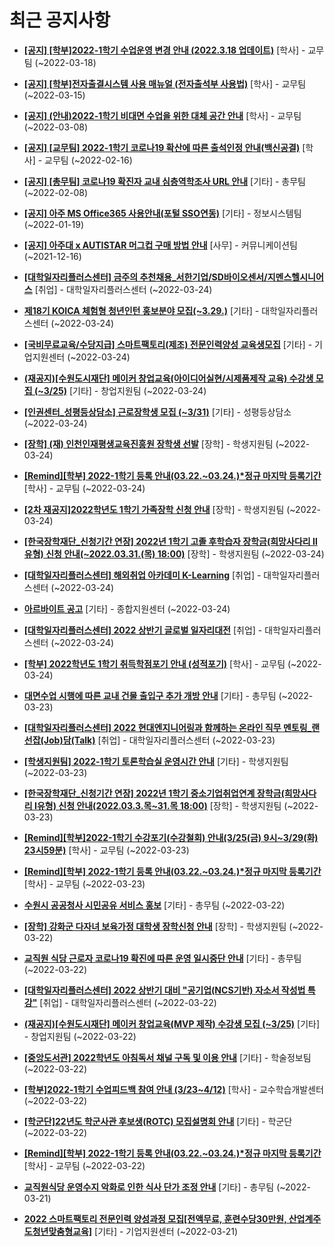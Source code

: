 # 최근 공지사항

* **[[공지] [학부]2022-1학기 수업운영 변경 안내 (2022.3.18 업데이트)](http://ajou.ac.kr/kr/ajou/notice.do?mode=view&amp;articleNo=192691&amp;article.offset=0&amp;articleLimit=30)**
 [학사] - 교무팀 (~2022-03-18)

* **[[공지] [학부]전자출결시스템 사용 매뉴얼 (전자출석부 사용법)](http://ajou.ac.kr/kr/ajou/notice.do?mode=view&amp;articleNo=192571&amp;article.offset=0&amp;articleLimit=30)**
 [학사] - 교무팀 (~2022-03-15)

* **[[공지] (안내)2022-1학기 비대면 수업을 위한 대체 공간 안내](http://ajou.ac.kr/kr/ajou/notice.do?mode=view&amp;articleNo=181898&amp;article.offset=0&amp;articleLimit=30)**
 [학사] - 교무팀 (~2022-03-08)

* **[[공지] [교무팀] 2022-1학기 코로나19 확산에 따른 출석인정 안내(백신공결)](http://ajou.ac.kr/kr/ajou/notice.do?mode=view&amp;articleNo=180913&amp;article.offset=0&amp;articleLimit=30)**
 [학사] - 교무팀 (~2022-02-16)

* **[[공지] [총무팀] 코로나19 확진자 교내 심층역학조사 URL 안내](http://ajou.ac.kr/kr/ajou/notice.do?mode=view&amp;articleNo=180493&amp;article.offset=0&amp;articleLimit=30)**
 [기타] - 총무팀 (~2022-02-08)

* **[[공지] 아주 MS Office365 사용안내(포털 SSO연동)](http://ajou.ac.kr/kr/ajou/notice.do?mode=view&amp;articleNo=179802&amp;article.offset=0&amp;articleLimit=30)**
 [기타] - 정보시스템팀 (~2022-01-19)

* **[[공지] 아주대 x AUTISTAR 머그컵 구매 방법 안내](http://ajou.ac.kr/kr/ajou/notice.do?mode=view&amp;articleNo=147976&amp;article.offset=0&amp;articleLimit=30)**
 [사무] - 커뮤니케이션팀 (~2021-12-16)

* **[[대학일자리플러스센터] 금주의 추천채용_서한기업/SD바이오센서/지멘스헬시니어스](http://ajou.ac.kr/kr/ajou/notice.do?mode=view&amp;articleNo=193065&amp;article.offset=0&amp;articleLimit=30)**
 [취업] - 대학일자리플러스센터 (~2022-03-24)

* **[제18기 KOICA 체험형 청년인턴 홍보분야 모집(~3.29.)](http://ajou.ac.kr/kr/ajou/notice.do?mode=view&amp;articleNo=193064&amp;article.offset=0&amp;articleLimit=30)**
 [기타] - 대학일자리플러스센터 (~2022-03-24)

* **[[국비무료교육/수당지급] 스마트팩토리(제조) 전문인력양성 교육생모집](http://ajou.ac.kr/kr/ajou/notice.do?mode=view&amp;articleNo=193063&amp;article.offset=0&amp;articleLimit=30)**
 [기타] - 기업지원센터 (~2022-03-24)

* **[(재공지)[수원도시재단] 메이커 창업교육(아이디어실현/시제품제작 교육) 수강생 모집 (~3/25)](http://ajou.ac.kr/kr/ajou/notice.do?mode=view&amp;articleNo=193060&amp;article.offset=0&amp;articleLimit=30)**
 [기타] - 창업지원팀 (~2022-03-24)

* **[[인권센터_성평등상담소] 근로장학생 모집 (~3/31)](http://ajou.ac.kr/kr/ajou/notice.do?mode=view&amp;articleNo=193043&amp;article.offset=0&amp;articleLimit=30)**
 [기타] - 성평등상담소 (~2022-03-24)

* **[[장학] (재) 인천인재평생교육진흥원 장학생 선발](http://ajou.ac.kr/kr/ajou/notice.do?mode=view&amp;articleNo=193041&amp;article.offset=0&amp;articleLimit=30)**
 [장학] - 학생지원팀 (~2022-03-24)

* **[[Remind][학부] 2022-1학기 등록 안내(03.22.~03.24.)*정규 마지막 등록기간](http://ajou.ac.kr/kr/ajou/notice.do?mode=view&amp;articleNo=193026&amp;article.offset=0&amp;articleLimit=30)**
 [학사] - 교무팀 (~2022-03-24)

* **[[2차 재공지]2022학년도 1학기 가족장학 신청 안내](http://ajou.ac.kr/kr/ajou/notice.do?mode=view&amp;articleNo=193022&amp;article.offset=0&amp;articleLimit=30)**
 [장학] - 학생지원팀 (~2022-03-24)

* **[[한국장학재단_신청기간 연장] 2022년 1학기 고졸 후학습자 장학금(희망사다리 Ⅱ유형) 신청 안내(~2022.03.31.(목) 18:00)](http://ajou.ac.kr/kr/ajou/notice.do?mode=view&amp;articleNo=193021&amp;article.offset=0&amp;articleLimit=30)**
 [장학] - 학생지원팀 (~2022-03-24)

* **[[대학일자리플러스센터] 해외취업 아카데미 K-Learning](http://ajou.ac.kr/kr/ajou/notice.do?mode=view&amp;articleNo=193015&amp;article.offset=0&amp;articleLimit=30)**
 [취업] - 대학일자리플러스센터 (~2022-03-24)

* **[아르바이트 공고](http://ajou.ac.kr/kr/ajou/notice.do?mode=view&amp;articleNo=193014&amp;article.offset=0&amp;articleLimit=30)**
 [기타] - 종합지원센터 (~2022-03-24)

* **[[대학일자리플러스센터] 2022 상반기 글로벌 일자리대전](http://ajou.ac.kr/kr/ajou/notice.do?mode=view&amp;articleNo=193013&amp;article.offset=0&amp;articleLimit=30)**
 [취업] - 대학일자리플러스센터 (~2022-03-24)

* **[[학부] 2022학년도 1학기 취득학점포기 안내 (성적포기)](http://ajou.ac.kr/kr/ajou/notice.do?mode=view&amp;articleNo=193012&amp;article.offset=0&amp;articleLimit=30)**
 [학사] - 교무팀 (~2022-03-24)

* **[대면수업 시행에 따른 교내 건물 출입구 추가 개방 안내](http://ajou.ac.kr/kr/ajou/notice.do?mode=view&amp;articleNo=192995&amp;article.offset=0&amp;articleLimit=30)**
 [기타] - 총무팀 (~2022-03-23)

* **[[대학일자리플러스센터] 2022 현대엔지니어링과 함께하는 온라인 직무 멘토링_랜선잡(Job)담(Talk)](http://ajou.ac.kr/kr/ajou/notice.do?mode=view&amp;articleNo=192986&amp;article.offset=0&amp;articleLimit=30)**
 [취업] - 대학일자리플러스센터 (~2022-03-23)

* **[[학생지원팀] 2022-1학기 토론학습실 운영시간 안내](http://ajou.ac.kr/kr/ajou/notice.do?mode=view&amp;articleNo=192984&amp;article.offset=0&amp;articleLimit=30)**
 [기타] - 학생지원팀 (~2022-03-23)

* **[[한국장학재단_신청기간 연장] 2022년 1학기 중소기업취업연계 장학금(희망사다리 Ⅰ유형) 신청 안내(2022.03.3.목~31.목 18:00)](http://ajou.ac.kr/kr/ajou/notice.do?mode=view&amp;articleNo=192983&amp;article.offset=0&amp;articleLimit=30)**
 [장학] - 학생지원팀 (~2022-03-23)

* **[[Remind][학부]2022-1학기 수강포기(수강철회) 안내(3/25(금) 9시~3/29(화) 23시59분)](http://ajou.ac.kr/kr/ajou/notice.do?mode=view&amp;articleNo=192980&amp;article.offset=0&amp;articleLimit=30)**
 [학사] - 교무팀 (~2022-03-23)

* **[[Remind][학부] 2022-1학기 등록 안내(03.22.~03.24.)*정규 마지막 등록기간](http://ajou.ac.kr/kr/ajou/notice.do?mode=view&amp;articleNo=192968&amp;article.offset=0&amp;articleLimit=30)**
 [학사] - 교무팀 (~2022-03-23)

* **[수원시 공공청사 시민공유 서비스 홍보](http://ajou.ac.kr/kr/ajou/notice.do?mode=view&amp;articleNo=192961&amp;article.offset=0&amp;articleLimit=30)**
 [기타] - 총무팀 (~2022-03-22)

* **[[장학] 강화군 다자녀 보육가정 대학생 장학신청 안내](http://ajou.ac.kr/kr/ajou/notice.do?mode=view&amp;articleNo=192959&amp;article.offset=0&amp;articleLimit=30)**
 [장학] - 학생지원팀 (~2022-03-22)

* **[교직원 식당 근로자 코로나19 확진에 따른 운영 일시중단 안내](http://ajou.ac.kr/kr/ajou/notice.do?mode=view&amp;articleNo=192956&amp;article.offset=0&amp;articleLimit=30)**
 [기타] - 총무팀 (~2022-03-22)

* **[[대학일자리플러스센터] 2022 상반기 대비 &quot;공기업(NCS기반) 자소서 작성법 특강&quot;](http://ajou.ac.kr/kr/ajou/notice.do?mode=view&amp;articleNo=192934&amp;article.offset=0&amp;articleLimit=30)**
 [취업] - 대학일자리플러스센터 (~2022-03-22)

* **[(재공지)[수원도시재단] 메이커 창업교육(MVP 제작) 수강생 모집 (~3/25)](http://ajou.ac.kr/kr/ajou/notice.do?mode=view&amp;articleNo=192892&amp;article.offset=0&amp;articleLimit=30)**
 [기타] - 창업지원팀 (~2022-03-22)

* **[[중앙도서관] 2022학년도 아침독서 채널 구독 및 이용 안내](http://ajou.ac.kr/kr/ajou/notice.do?mode=view&amp;articleNo=192886&amp;article.offset=0&amp;articleLimit=30)**
 [기타] - 학술정보팀 (~2022-03-22)

* **[[학부]2022-1학기 수업피드백 참여 안내 (3/23~4/12)](http://ajou.ac.kr/kr/ajou/notice.do?mode=view&amp;articleNo=192885&amp;article.offset=0&amp;articleLimit=30)**
 [학사] - 교수학습개발센터 (~2022-03-22)

* **[[학군단]22년도 학군사관 후보생(ROTC) 모집설명회 안내](http://ajou.ac.kr/kr/ajou/notice.do?mode=view&amp;articleNo=192875&amp;article.offset=0&amp;articleLimit=30)**
 [기타] - 학군단 (~2022-03-22)

* **[[Remind][학부] 2022-1학기 등록 안내(03.22.~03.24.)*정규 마지막 등록기간](http://ajou.ac.kr/kr/ajou/notice.do?mode=view&amp;articleNo=192874&amp;article.offset=0&amp;articleLimit=30)**
 [학사] - 교무팀 (~2022-03-22)

* **[교직원식당 운영수지 악화로 인한 식사 단가 조정 안내](http://ajou.ac.kr/kr/ajou/notice.do?mode=view&amp;articleNo=192866&amp;article.offset=0&amp;articleLimit=30)**
 [기타] - 총무팀 (~2022-03-21)

* **[2022 스마트팩토리 전문인력 양성과정 모집[전액무료, 훈련수당30만원, 산업계주도청년맞춤형교육]](http://ajou.ac.kr/kr/ajou/notice.do?mode=view&amp;articleNo=192864&amp;article.offset=0&amp;articleLimit=30)**
 [기타] - 기업지원센터 (~2022-03-21)
